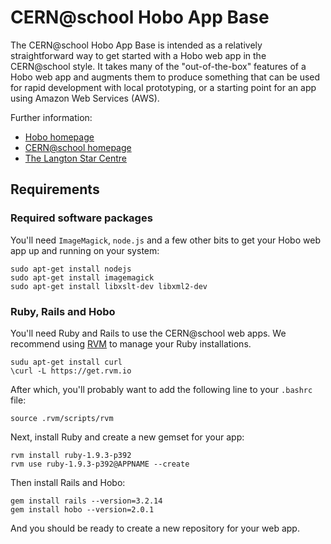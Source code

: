 CERN@school Hobo App Base
=========================

The CERN@school Hobo App Base is intended as a relatively straightforward
way to get started with a Hobo web app in the CERN@school style.
It takes many of the "out-of-the-box" features of a Hobo web app
and augments them to produce something that can be used for
rapid development with local prototyping, or a starting point
for an app using Amazon Web Services (AWS).

Further information:

* [Hobo homepage](https://hobocentral.net)
* [CERN@school homepage](https://cernatschool.org)
* [The Langton Star Centre](http://www.thelangtonstarcentre.org)

Requirements
------------

### Required software packages

You'll need `ImageMagick`, `node.js` and a few other bits to get
your Hobo web app up and running on your system:

    sudo apt-get install nodejs
    sudo apt-get install imagemagick
    sudo apt-get install libxslt-dev libxml2-dev

### Ruby, Rails and Hobo

You'll need Ruby and Rails to use the CERN@school web apps.
We recommend using [RVM](https://rvm.io) to manage your Ruby
installations.

    sudu apt-get install curl
    \curl -L https://get.rvm.io

After which, you'll probably want to add the following line to
your `.bashrc` file:

    source .rvm/scripts/rvm

Next, install Ruby and create a new gemset for your app:

    rvm install ruby-1.9.3-p392
    rvm use ruby-1.9.3-p392@APPNAME --create

Then install Rails and Hobo:

    gem install rails --version=3.2.14
    gem install hobo --version=2.0.1

And you should be ready to create a new repository for your web app.
